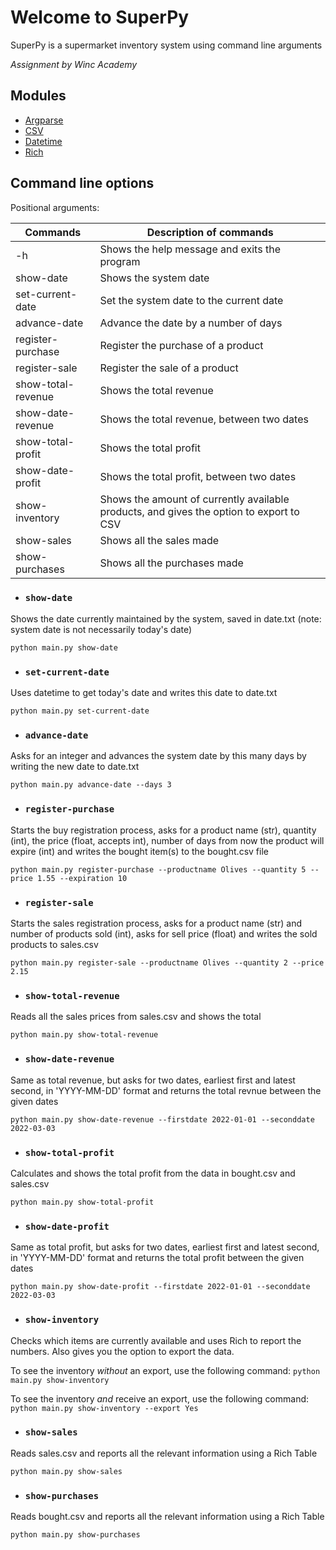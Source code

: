 # Welcome to SuperPy

SuperPy is a supermarket inventory system using command line arguments

_Assignment by Winc Academy_

## Modules

- [Argparse](https://docs.python.org/3/library/argparse.html)
- [CSV](https://docs.python.org/3/library/csv.html)
- [Datetime](https://docs.python.org/3/library/datetime.html)
- [Rich](https://rich.readthedocs.io/en/stable/introduction.html)

## Command line options

Positional arguments:

| Commands           | Description of commands                                                                 |
| ------------------ | --------------------------------------------------------------------------------------- |
| -h                 | Shows the help message and exits the program                                            |
| show-date          | Shows the system date                                                                   |
| set-current-date   | Set the system date to the current date                                                 |
| advance-date       | Advance the date by a number of days                                                    |
| register-purchase  | Register the purchase of a product                                                      |
| register-sale      | Register the sale of a product                                                          |
| show-total-revenue | Shows the total revenue                                                                 |
| show-date-revenue  | Shows the total revenue, between two dates                                              |
| show-total-profit  | Shows the total profit                                                                  |
| show-date-profit   | Shows the total profit, between two dates                                               |
| show-inventory     | Shows the amount of currently available products, and gives the option to export to CSV |
| show-sales         | Shows all the sales made                                                                |
| show-purchases     | Shows all the purchases made                                                            |

- ### `show-date`

Shows the date currently maintained by the system, saved in date.txt (note: system date is not necessarily today's date)

`python main.py show-date`

- ### `set-current-date`

Uses datetime to get today's date and writes this date to date.txt

`python main.py set-current-date`

- ### `advance-date`

Asks for an integer and advances the system date by this many days by writing the new date to date.txt

`python main.py advance-date --days 3`

- ### `register-purchase`

Starts the buy registration process, asks for a product name (str), quantity (int), the price (float, accepts int), number of days from now the product will expire (int) and writes the bought item(s) to the bought.csv file

`python main.py register-purchase --productname Olives --quantity 5 --price 1.55 --expiration 10`

- ### `register-sale`

Starts the sales registration process, asks for a product name (str) and number of products sold (int), asks for sell price (float) and writes the sold products to sales.csv

`python main.py register-sale --productname Olives --quantity 2 --price 2.15`

- ### `show-total-revenue`

Reads all the sales prices from sales.csv and shows the total

`python main.py show-total-revenue`

- ### `show-date-revenue`

Same as total revenue, but asks for two dates, earliest first and latest second, in 'YYYY-MM-DD' format and returns the total revnue between the given dates

`python main.py show-date-revenue --firstdate 2022-01-01 --seconddate 2022-03-03`

- ### `show-total-profit`

Calculates and shows the total profit from the data in bought.csv and sales.csv

`python main.py show-total-profit`

- ### `show-date-profit`

Same as total profit, but asks for two dates, earliest first and latest second, in 'YYYY-MM-DD' format and returns the total profit between the given dates

`python main.py show-date-profit --firstdate 2022-01-01 --seconddate 2022-03-03`

- ### `show-inventory`

Checks which items are currently available and uses Rich to report the numbers. Also gives you the option to export the data.

To see the inventory _without_ an export, use the following command:
`python main.py show-inventory`

To see the inventory _and_ receive an export, use the following command:
`python main.py show-inventory --export Yes`

- ### `show-sales`

Reads sales.csv and reports all the relevant information using a Rich Table

`python main.py show-sales`

- ### `show-purchases`

Reads bought.csv and reports all the relevant information using a Rich Table

`python main.py show-purchases`
